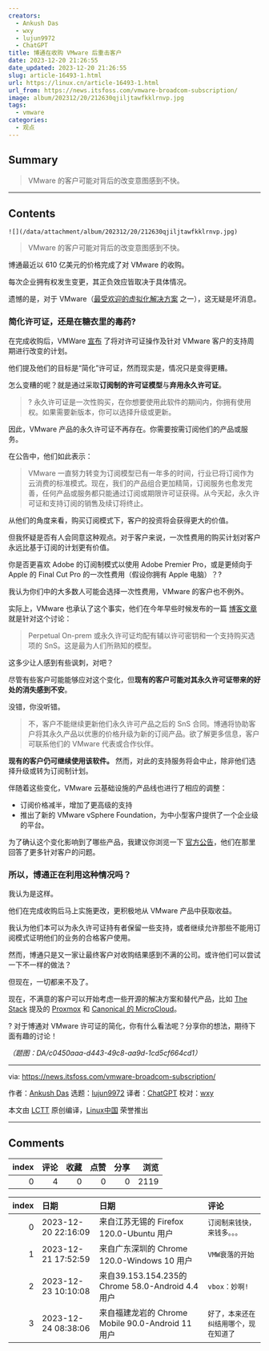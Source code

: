 ```yaml
---
creators:
  - Ankush Das
  - wxy
  - lujun9972
  - ChatGPT
title: 博通在收购 VMware 后重击客户
date: 2023-12-20 21:26:55
date_updated: 2023-12-20 21:26:55
slug: article-16493-1.html
url: https://linux.cn/article-16493-1.html
url_from: https://news.itsfoss.com/vmware-broadcom-subscription/
image: album/202312/20/212630qjiljtawfkklrnvp.jpg
tags:
  - vmware
categories:
  - 观点
---
```


## Summary

> VMware 的客户可能对背后的改变意图感到不快。

***

<!-- more -->

## Contents

`![](/data/attachment/album/202312/20/212630qjiljtawfkklrnvp.jpg)`

> 
> VMware 的客户可能对背后的改变意图感到不快。
> 
> 
> 

博通最近以 610 亿美元的价格完成了对 VMware 的收购。

每次企业拥有权发生变更，其正负效应皆取决于具体情况。

遗憾的是，对于 VMware（[最受欢迎的虚拟化解决方案](https://itsfoss.com/virtualization-software-linux/) 之一），这无疑是坏消息。

### 简化许可证，还是在糖衣里的毒药?

在完成收购后，VMWare [宣布](https://news.vmware.com/company/vmware-by-broadcom-business-transformation) 了将对许可证操作及针对 VMware 客户的支持周期进行改变的计划。

他们提及他们的目标是“简化”许可证，然而现实是，情况只是变得更糟。

怎么变糟的呢？就是通过采取**订阅制的许可证模型**与**弃用永久许可证**。

> 
> ? 永久许可证是一次性购买，在你想要使用此软件的期间内，你拥有使用权。如果需要新版本，你可以选择升级或更新。
> 
> 
> 

因此，VMware 产品的永久许可证不再存在。你需要按需订阅他们的产品或服务。

在公告中，他们如此表示：

> 
> VMware 一直努力转变为订阅模型已有一年多的时间，行业已将订阅作为云消费的标准模式。现在，我们的产品组合更加精简，订阅服务也愈发完善，任何产品或服务都只能通过订阅或期限许可证获得。从今天起，永久许可证和支持订阅的销售及续订将终止。
> 
> 
> 

从他们的角度来看，购买订阅模式下，客户的投资将会获得更大的价值。

但我怀疑是否有人会同意这种观点。对于客户来说，一次性费用的购买计划对客户永远比基于订阅的计划更有价值。

你是否更喜欢 Adobe 的订阅制模式以使用 Adobe Premier Pro，或是更倾向于 Apple 的 Final Cut Pro 的一次性费用（假设你拥有 Apple 电脑）？?

我认为你们中的大多数人可能会选择一次性费用，VMware 的客户也不例外。

实际上，VMware 也承认了这个事实，他们在今年早些时候发布的一篇 [博客文章](https://octo.vmware.com/perpetual-term-or-saas/) 就是针对这个讨论：

> 
> Perpetual On-prem 或永久许可证均配有辅以许可密钥和一个支持购买选项的 SnS。这是最为人们所熟知的模型。
> 
> 
> 

这多少让人感到有些讽刺，对吧？

尽管有些客户可能能够应对这个变化，但**现有的客户可能对其永久许可证带来的好处的消失感到不安**。

没错，你没听错。

> 
> 不，客户不能继续更新他们永久许可产品之后的 SnS 合同。博通将协助客户将其永久产品以优惠的价格升级为新的订阅产品。欲了解更多信息，客户可联系他们的 VMware 代表或合作伙伴。
> 
> 
> 

**现有的客户仍可继续使用该软件。** 然而，对此的支持服务将会中止，除非他们选择升级或转为订阅制计划。

伴随着这些变化，VMware 云基础设施的产品线也进行了相应的调整：

* 订阅价格减半，增加了更高级的支持
* 推出了新的 VMware vSphere Foundation，为中小型客户提供了一个企业级的平台。

为了确认这个变化影响到了哪些产品，我建议你浏览一下 [官方公告](https://news.vmware.com/company/vmware-by-broadcom-business-transformation)，他们在那里回答了更多针对客户的问题。

### 所以，博通正在利用这种情况吗？

我认为是这样。

他们在完成收购后马上实施更改，更积极地从 VMware 产品中获取收益。

我认为他们本可以为永久许可证持有者保留一些支持，或者继续允许那些不能用订阅模式证明他们的业务的合格客户使用。

然而，博通只是又一家让最终客户对收购结果感到不满的公司。或许他们可以尝试一下不一样的做法？

但现在，一切都来不及了。

现在，不满意的客户可以开始考虑一些开源的解决方案和替代产品，比如 [The Stack](https://www.thestack.technology/broadcom-is-killing-off-vmware-perpetual-licences-sns/) 提及的 [Proxmox](https://www.proxmox.com/) 和 [Canonical 的 MicroCloud](https://canonical.com/microcloud)。

? 对于博通对 VMware 许可证的简化，你有什么看法呢？分享你的想法，期待下面有趣的讨论！

*（题图：DA/c0450aaa-d443-49c8-aa9d-1cd5cf664cd1）*

---

via: <https://news.itsfoss.com/vmware-broadcom-subscription/>

作者：[Ankush Das](https://news.itsfoss.com/author/ankush/) 选题：[lujun9972](https://github.com/lujun9972) 译者：[ChatGPT](https://linux.cn/lctt/ChatGPT) 校对：[wxy](https://github.com/wxy)

本文由 [LCTT](https://github.com/LCTT/TranslateProject) 原创编译，[Linux中国](https://linux.cn/) 荣誉推出

***

## Comments


|   index |   评论 |   收藏 |   点赞 |   分享 |   浏览 |
|--------:|-------:|-------:|-------:|-------:|-------:|
|       0 |      4 |      0 |      0 |      0 |   2119 |

|   index | 日期                | 日期                                              | 评论                                   |
|--------:|:--------------------|:--------------------------------------------------|:---------------------------------------|
|       0 | 2023-12-20 22:16:09 | 来自江苏无锡的 Firefox 120.0-Ubuntu 用户          | `订阅制来钱快，来钱多。。。`           |
|       1 | 2023-12-21 17:52:59 | 来自广东深圳的 Chrome 120.0-Windows 10 用户       | `VMW衰落的开始`                        |
|       2 | 2023-12-23 10:10:08 | 来自39.153.154.235的 Chrome 58.0-Android 4.4 用户 | `vbox：妙啊!`                          |
|       3 | 2023-12-24 08:38:06 | 来自福建龙岩的 Chrome Mobile 90.0-Android 11 用户 | `好了，本来还在纠结用哪个，现在知道了` |
